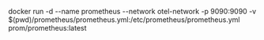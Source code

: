 docker run -d --name prometheus --network otel-network -p 9090:9090 -v $(pwd)/prometheus/prometheus.yml:/etc/prometheus/prometheus.yml prom/prometheus:latest
